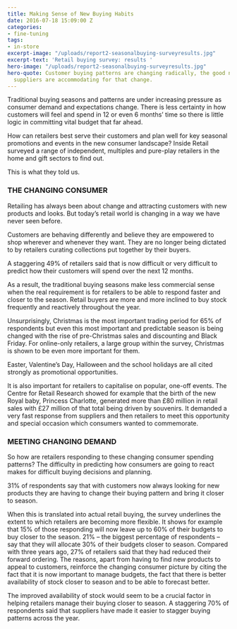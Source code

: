 ```yaml
---
title: Making Sense of New Buying Habits
date: 2016-07-18 15:09:00 Z
categories:
- fine-tuning
tags:
- in-store
excerpt-image: "/uploads/report2-seasonalbuying-surveyresults.jpg"
excerpt-text: 'Retail buying survey: results '
hero-image: "/uploads/report2-seasonalbuying-surveyresults.jpg"
hero-quote: Customer buying patterns are changing radically, the good news is that
  suppliers are accommodating for that change.
---
```


Traditional buying seasons and patterns are under increasing pressure as consumer demand and expectations change. There is less certainty in how customers will feel and spend in 12 or even 6 months’ time so there is little logic in committing vital budget that far ahead.

How can retailers best serve their customers and plan well for key seasonal promotions and events in the new consumer landscape? Inside Retail surveyed a range of independent, multiples and pure-play retailers in the home and gift sectors to find out. 

This is what they told us. 

### THE CHANGING CONSUMER 

Retailing has always been about change and attracting customers with new products and looks. But today’s retail world is changing in a way we have never seen before. 

Customers are behaving differently and believe they are empowered to shop wherever and whenever they want. They are no longer being dictated to by retailers curating collections put together by their buyers. 

A staggering 49% of retailers said that is now difficult or very difficult to predict how their customers will spend over the next 12 months. 

As a result, the traditional buying seasons make less commercial sense when the real requirement is for retailers to be able to respond faster and closer to the season. Retail buyers are more and more inclined to buy stock frequently and reactively throughout the year. 

Unsurprisingly, Christmas is the most important trading period for 65% of respondents but even this most important and predictable season is being changed with the rise of pre-Christmas sales and discounting and Black Friday. For online-only retailers, a large group within the survey, Christmas is shown to be even more important for them.

Easter, Valentine’s Day, Halloween and the school holidays are all cited strongly as promotional opportunities. 

It is also important for retailers to capitalise on popular, one-off events. The Centre for Retail Research showed for example that the birth of the new Royal baby, Princess Charlotte, generated more than £80 million in retail sales with £27 million of that total being driven by souvenirs. It demanded a very fast response from suppliers and then retailers to meet this opportunity and special occasion which consumers wanted to commemorate. 

### MEETING CHANGING DEMAND

So how are retailers responding to these changing consumer spending patterns? The difficulty in predicting how consumers are going to react makes for difficult buying decisions and planning. 

31% of respondents say that with customers now always looking for new products they are having to change their buying pattern and bring it closer to season. 

When this is translated into actual retail buying, the survey underlines the extent to which retailers are becoming more flexible. It shows for example that 15% of those responding will now leave up to 60% of their budgets to buy closer to the season. 21% – the biggest percentage of respondents – say that they will allocate 30% of their budgets closer to season. 
Compared with three years ago, 27% of retailers said that they had reduced their forward ordering. The reasons, apart from having to find new products to appeal to customers, reinforce the changing consumer picture by citing the fact that it is now important to manage budgets, the fact that there is better availability of stock closer to season and to be able to forecast better. 

The improved availability of stock would seem to be a crucial factor in helping retailers manage their buying closer to season. A staggering 70% of respondents said that suppliers have made it easier to stagger buying patterns across the year. 

